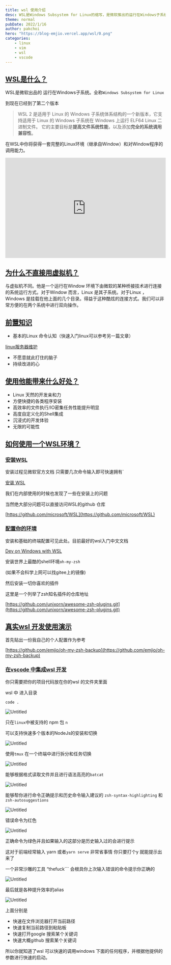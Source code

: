 ```yaml
---
title: wsl 使用介绍
desc: WSL是Windows Subsystem for Linux的缩写，是微软推出的运行在Windows子系统上的Linux系统。WSL 2提高了文件系统性能和系统调用兼容性。相比虚拟机，WSL提供完整的Linux环境，具有对Windows程序的调用能力，方便双向操作。使用WSL带来Linux开发友好性、快捷的程序安装、高效的文件执行和IO任务性能提升。安装WSL简便，配置环境后可安装oh-my-zsh等工具，在VS Code中集成WSL进行开发。利用npm包n、tmux、batcat、zsh插件可提升效率，通过alias快速调用Windows程序。
theme: normal
pubDate: 2022/1/16 
author: pakchoi
hero: "https://blog-emjio.vercel.app/wsl/0.png"
categories: 
    - linux
    - vim 
    - wsl
    - vscode
---
```



## [WSL是什么？](https://blog-emjio.vercel.app/wsl#wsl%E6%98%AF%E4%BB%80%E4%B9%88)

WSL是微软出品的 运行在Windows子系统。全称`Windows Subsystem for Linux`

到现在已经到了第二个版本

> WSL 2 是适用于 Linux 的 Windows 子系统体系结构的一个新版本，它支持适用于 Linux 的 Windows 子系统在 Windows 上运行 ELF64 Linux 二进制文件。 它的主要目标是​**提高文件系统性能**​，以及添加​**完全的系统调用兼容性**​。

在WSL中你将获得一套完整的Linux环境（继承自Window）和对Window程序的调用能力。

<iframe width="100%" height="315" src="https://www.youtube.com/embed/48k317kOxqg" title="YouTube video player" frameborder="0" allow="accelerometer; autoplay; clipboard-write; encrypted-media; gyroscope; picture-in-picture" allowfullscreen=""></iframe>

## [为什么不直接用虚拟机？](https://blog-emjio.vercel.app/wsl#%E4%B8%BA%E4%BB%80%E4%B9%88%E4%B8%8D%E7%9B%B4%E6%8E%A5%E7%94%A8%E8%99%9A%E6%8B%9F%E6%9C%BA)

与虚拟机不同。他是一个运行在Window 环境下由微软的某种桥接技术进行连接的系统运行方式。对于Window 而言，Linux 是其子系统。对于Linux ，Windows 是挂载在他上面的几个目录。得益于这种酷炫的连接方式。我们可以非常方便的在两个系统中进行双向操作。

## [前置知识](https://blog-emjio.vercel.app/wsl#%E5%89%8D%E7%BD%AE%E7%9F%A5%E8%AF%86)

* 基本的Linux 命令认知（快速入门linux可以参考另一篇文章）

[linux服务器维护](https://blog-emjio.vercel.app/linux/)

* 不愿意就此打住的脑子
* 持续改进的心

## [使用他能带来什么好处？](https://blog-emjio.vercel.app/wsl#%E4%BD%BF%E7%94%A8%E4%BB%96%E8%83%BD%E5%B8%A6%E6%9D%A5%E4%BB%80%E4%B9%88%E5%A5%BD%E5%A4%84)

* Linux 天然的开发亲和力
* 方便快捷的各类程序安装
* 高效率的文件执行/IO密集任务性能提升明显
* 高度自定义化的Shell集成
* 沉浸式的开发体验
* 无限的可能性

## [如何使用一个WSL环境？](https://blog-emjio.vercel.app/wsl#%E5%A6%82%E4%BD%95%E4%BD%BF%E7%94%A8%E4%B8%80%E4%B8%AAwsl%E7%8E%AF%E5%A2%83)

### [安装WSL](https://blog-emjio.vercel.app/wsl#%E5%AE%89%E8%A3%85wsl)

安装过程见微软官方文档 只需要几次命令输入即可快速拥有\`

[安装 WSL](https://docs.microsoft.com/zh-cn/windows/wsl/install)

我们在内部使用的时候也发现了一些在安装上的问题

当然绝大部分问题可以直接访问WSL的github 仓库

[https://github.com/microsoft/WSL](https://github.com/microsoft/WSL)

### [配置你的环境](https://blog-emjio.vercel.app/wsl#%E9%85%8D%E7%BD%AE%E4%BD%A0%E7%9A%84%E7%8E%AF%E5%A2%83)

安装和基础的终端配置可见此处。目前最好的wsl入门中文文档

[Dev on Windows with WSL](https://dowww.spencerwoo.com/)

安装世界上最酷的shell环境`oh-my-zsh`

(如果不会科学上网可以找gitee上的镜像)

然后安装一切你喜欢的插件

这里是一个列举了zsh知名插件的仓库地址

[https://github.com/unixorn/awesome-zsh-plugins.git](https://github.com/unixorn/awesome-zsh-plugins.git)

## [真实wsl 开发使用演示](https://blog-emjio.vercel.app/wsl#%E7%9C%9F%E5%AE%9Ewsl-%E5%BC%80%E5%8F%91%E4%BD%BF%E7%94%A8%E6%BC%94%E7%A4%BA)

首先贴出一份我自己的个人配置作为参考

[https://github.com/emjio/oh-my-zsh-backup](https://github.com/emjio/oh-my-zsh-backup)

### [在vscode 中集成wsl 开发](https://blog-emjio.vercel.app/wsl#%E5%9C%A8vscode-%E4%B8%AD%E9%9B%86%E6%88%90wsl-%E5%BC%80%E5%8F%91)

你只需要把你的项目代码放在你的wsl 的文件夹里面

wsl 中 进入目录

<pre class="shiki material-default" bash="true"><div class="code-container"><code><div class="line"><span>code </span><span>.</span></div></code></div></pre>

![Untitled](https://blog-emjio.vercel.app/wsl/0.png)

只在`linux`中被支持的 npm 包 `n`

可以支持快速多个版本的NodeJs的安装和切换

![Untitled](https://blog-emjio.vercel.app/wsl/1.png)

使用`tmux` 在一个终端中进行拆分和任务切换

![Untitled](https://blog-emjio.vercel.app/wsl/2.png)

能够根据格式读取文件并且进行语法高亮的`batcat`

![Untitled](https://blog-emjio.vercel.app/wsl/3.png)

能够帮你进行命令正确提示和历史命令输入建议的 `zsh-syntax-highlighting` 和 `zsh-autosuggestions`

![Untitled](https://blog-emjio.vercel.app/wsl/4.png)

错误命令为红色

![Untitled](https://blog-emjio.vercel.app/wsl/5.png)

正确命令为绿色并且如果输入的这部分是历史输入过的会进行提示

这对于前端经常输入 yarn 或者`yarn serve` 非常省事情 你只要打个y 就能提示出来了

一个非常沙雕的工具 “thefuck\`\`\` 会根具你上次输入错误的命令提示你正确的

![Untitled](https://blog-emjio.vercel.app/wsl/6.png)

最后就是各种提升效率的alias

![Untitled](https://blog-emjio.vercel.app/wsl/7.png)

上面分别是

* 快速在文件浏览器打开当前路径
* 快速复制当前路径到粘贴板
* 快速打开google 搜索某个关键词
* 快速大概github 搜索某个关键词

所以你就知道了wsl 可以快速的调用windows 下面的任何程序，并根据他提供的参数进行快速的启动。
